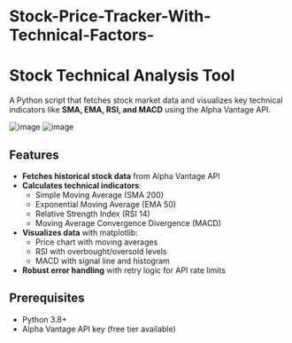 # Stock-Price-Tracker-With-Technical-Factors-

# Stock Technical Analysis Tool

A Python script that fetches stock market data and visualizes key technical indicators like **SMA, EMA, RSI, and MACD** using the Alpha Vantage API.

![image](https://github.com/user-attachments/assets/ac47e139-b863-40ac-9413-72e46eedfe27) ![image](https://github.com/user-attachments/assets/60546aaf-ded8-44df-a566-5ed86f33603a)



## Features
- **Fetches historical stock data** from Alpha Vantage API
- **Calculates technical indicators**:
  - Simple Moving Average (SMA 200)
  - Exponential Moving Average (EMA 50)
  - Relative Strength Index (RSI 14)
  - Moving Average Convergence Divergence (MACD)
- **Visualizes data** with matplotlib:
  - Price chart with moving averages
  - RSI with overbought/oversold levels
  - MACD with signal line and histogram
- **Robust error handling** with retry logic for API rate limits

## Prerequisites
- Python 3.8+
- Alpha Vantage API key (free tier available)
